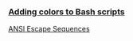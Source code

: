 ### [Adding colors to Bash scripts](https://dev.to/ifenna__/adding-colors-to-bash-scripts-48g4)
[ANSI Escape Sequences](https://gist.github.com/fnky/458719343aabd01cfb17a3a4f7296797)